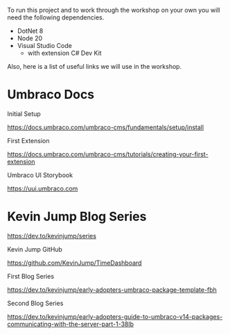 To run this project and to work through the workshop on your own you will need the following dependencies.

- DotNet 8
- Node 20
- Visual Studio Code
    - with extension C# Dev Kit

Also, here is a list of useful links we will use in the workshop.

# Umbraco Docs

Initial Setup

https://docs.umbraco.com/umbraco-cms/fundamentals/setup/install

First Extension

https://docs.umbraco.com/umbraco-cms/tutorials/creating-your-first-extension 

Umbraco UI Storybook

https://uui.umbraco.com

# Kevin Jump Blog Series

https://dev.to/kevinjump/series

Kevin Jump GitHub

https://github.com/KevinJump/TimeDashboard

First Blog Series

https://dev.to/kevinjump/early-adopters-umbraco-package-template-fbh

Second Blog Series

https://dev.to/kevinjump/early-adopters-guide-to-umbraco-v14-packages-communicating-with-the-server-part-1-38lb
